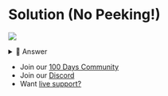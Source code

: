 # Solution (No Peeking!)
![](https://www.youtube.com/watch?v=ZutnX-51NE0)

<details> <summary> 👀 Answer </summary>

Check out my solution in [this repl](https://replit.com/@replit/Day-85-solution).

</details>

- Join our [100 Days Community](https://replit.com/100-days-help)
- Join our [Discord](https://replit.com/discord)
- Want [live support?](https://replit.com/replit-101)
